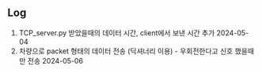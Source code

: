 ## Log
1. TCP_server.py 받았을때의 데이터 시간, client에서 보낸 시간 추가 2024-05-04
2. 차량으로 packet 형태의 데이터 전송 (딕셔너리 이용) - 우회전한다고 신호 했을때만 전송 2024-05-06


